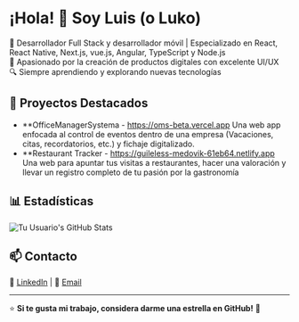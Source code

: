 # ¡Hola! 👋 Soy Luis (o Luko)

🚀 Desarrollador Full Stack y desarrollador móvil | Especializado en React, React Native, Next.js, vue.js, Angular, TypeScript y Node.js  
🎯 Apasionado por la creación de productos digitales con excelente UI/UX  
🔍 Siempre aprendiendo y explorando nuevas tecnologías  

## 📌 Proyectos Destacados
- **OfficeManagerSystema - https://oms-beta.vercel.app  Una web app enfocada al control de eventos dentro de una empresa (Vacaciones, citas, recordatorios, etc.) y fichaje digitalizado.
- **Restaurant Tracker - https://guileless-medovik-61eb64.netlify.app Una web para apuntar tus visitas a restaurantes, hacer una valoración y llevar un registro completo de tu pasión por la gastronomía

## 📊 Estadísticas
![Tu Usuario's GitHub Stats](https://github-readme-stats.vercel.app/api?username=tuusuario&show_icons=true&theme=dark)

## 📫 Contacto
💼 [LinkedIn](https://www.linkedin.com/in/luis-chill%C3%B3n-serratosa-00735486/) | 📧 [Email](mailto:luislk1996chs@gmail.com)

---

⭐ **Si te gusta mi trabajo, considera darme una estrella en GitHub!** 🌟
